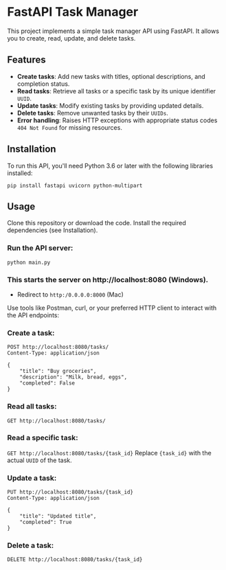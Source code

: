 # **FastAPI Task Manager**
This project implements a simple task manager API using FastAPI. It allows you to create, read, update, and delete tasks.

## Features
- **Create tasks**: Add new tasks with titles, optional descriptions, and completion status.
- **Read tasks**: Retrieve all tasks or a specific task by its unique identifier `UUID`.
- **Update tasks**: Modify existing tasks by providing updated details.
- **Delete tasks**: Remove unwanted tasks by their `UUIDs`.
- **Error handling**: Raises HTTP exceptions with appropriate status codes `404 Not Found` for missing resources.
## Installation
To run this API, you'll need Python 3.6 or later with the following libraries installed:

```
pip install fastapi uvicorn python-multipart
```

## Usage
Clone this repository or download the code.
Install the required dependencies (see Installation).

### Run the API server:
```
python main.py
```

### This starts the server on http://localhost:8080 (Windows). 
- Redirect to `http:/0.0.0.0:8000` (Mac)

Use tools like Postman, curl, or your preferred HTTP client to interact with the API endpoints:

### Create a task:
```
POST http://localhost:8080/tasks/
Content-Type: application/json

{
    "title": "Buy groceries",
    "description": "Milk, bread, eggs",
    "completed": False
}
```

### Read all tasks:
`GET http://localhost:8080/tasks/`
### Read a specific task:
`GET http://localhost:8080/tasks/{task_id}`
Replace `{task_id}` with the actual `UUID` of the task.

### Update a task:
```
PUT http://localhost:8080/tasks/{task_id}
Content-Type: application/json

{
    "title": "Updated title",
    "completed": True
}
```

### Delete a task:
`DELETE http://localhost:8080/tasks/{task_id}`
